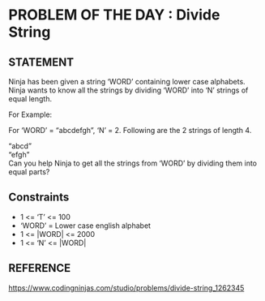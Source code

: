 # PROBLEM OF THE DAY : Divide String

## STATEMENT 

Ninja has been given a string ‘WORD’ containing lower case alphabets. Ninja wants to know all the strings by dividing ‘WORD’ into ‘N’ strings of equal length.<br>

For Example:<br>

For ‘WORD’ =  “abcdefgh”, ‘N’ = 2. Following are the 2 strings of length 4.<br>

“abcd”<br>
“efgh”<br>
Can you help Ninja to get all the strings from ‘WORD’ by dividing them into equal parts?

## Constraints

* 1 <= ‘T’ <= 100
* ‘WORD’ = Lower case english alphabet
* 1 <= |WORD| <= 2000
* 1 <= ‘N’ <= |WORD|

## REFERENCE

https://www.codingninjas.com/studio/problems/divide-string_1262345